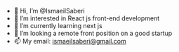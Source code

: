 - 👋 Hi, I’m @IsmaeilSaberi
- 👀 I’m interested in React js front-end development
- 🌱 I’m currently learning next js
- 💞️ I’m looking a remote front position on a good startup
- 📫 My email: ismaeilsaberi@gmail.com

<!---
IsmaeilSaberi/IsmaeilSaberi is a ✨ special ✨ repository because its `README.md` (this file) appears on your GitHub profile.
You can click the Preview link to take a look at your changes.
--->
